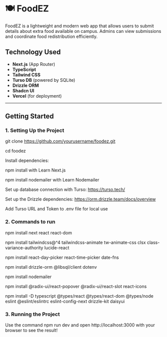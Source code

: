 # 🍽️ FoodEZ

FoodEZ is a lightweight and modern web app that allows users to submit details about extra food available on campus. Admins can view submissions and coordinate food redistribution efficiently.

## Technology Used
- **Next.js** (App Router)
- **TypeScript**
- **Tailwind CSS**
- **Turso DB** (powered by SQLite)
- **Drizzle ORM**
- **Shadcn UI**
- **Vercel** (for deployment)

---
## Getting Started

### 1. **Setting Up the Project**
git clone https://github.com/yourusername/foodez.git

cd foodez

Install dependencies: 

npm install with Learn Next.js

npm install nodemailer with Learn Nodemailer

Set up database connection with Turso: https://turso.tech/

Set up the Drizzle dependencies: https://orm.drizzle.team/docs/overview

Add Turso URL and Token to .env file for local use

### 2. **Commands to run** 
npm install next react react-dom

npm install tailwindcss@^4 tailwindcss-animate tw-animate-css clsx class-variance-authority lucide-react

npm install react-day-picker react-time-picker date-fns

npm install drizzle-orm @libsql/client dotenv

npm install nodemailer

npm install @radix-ui/react-popover @radix-ui/react-slot react-icons

npm install -D typescript @types/react @types/react-dom @types/node eslint @eslint/eslintrc eslint-config-next drizzle-kit daisyui
 
### 3. **Running the Project**
Use the command npm run dev and open http://localhost:3000 with your browser to see the result! 
